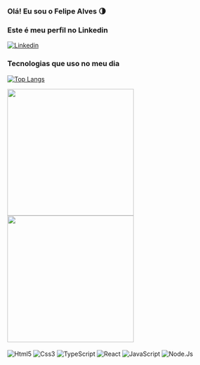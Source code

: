 


### Olá! Eu sou o Felipe Alves 🌗

### Este é meu perfil no Linkedin

[![Linkedin](https://img.shields.io/badge/LinkedIn-0077B5?style=for-the-badge&logo=linkedin&logoColor=white)](https://www.linkedin.com/in/felipe-alves-226392207/) 




### Tecnologias que uso no meu dia

[![Top Langs](https://github-readme-stats.vercel.app/api/top-langs/?username=Felipe-Lv)](https://github.com/Felipe-Lv/github-readme-stats)

<img width='288px' src="https://github-readme-stats.vercel.app/api?username=Felipe-Lv&show_icons=true&theme=radical" />
<img width='288px' src="[https://github-readme-stats.vercel.app/api?username=Felipe-Lv&show_icons=true&theme=radical](https://github-readme-stats.vercel.app/api/top-langs/?username=Felipe-Lv&theme=radical&show_icons=true)" />


<div style="display: inline_block"></br>
    <img align="center" alt="Html5" src="https://img.shields.io/badge/HTML5-E34F26?style=for-the-badge&logo=html5&logoColor=white"/>
    <img align="center" alt="Css3" src="https://img.shields.io/badge/CSS3-1572B6?style=for-the-badge&logo=css3&logoColor=white"/>
    <img align="center" alt="TypeScript" src="https://img.shields.io/badge/TypeScript-007ACC?style=for-the-badge&logo=typescript&logoColor=white"/>
    <img align="center" alt="React" src="https://img.shields.io/badge/React-20232A?style=for-the-badge&logo=react&logoColor=61DAFB"/>
    <img align="center" alt="JavaScript" src="https://img.shields.io/badge/JavaScript-F7DF1E?style=for-the-badge&logo=javascript&logoColor=black"/>
    <img align="center" alt="Node.Js" src="https://img.shields.io/badge/Node.js-43853D?style=for-the-badge&logo=node.js&logoColor=white"/>

</div>
